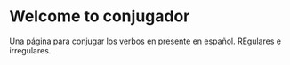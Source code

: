 Welcome to conjugador
=================

Una página para conjugar los verbos en presente en español. REgulares e irregulares.

